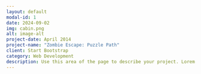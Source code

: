 ```yaml
---
layout: default
modal-id: 1
date: 2024-09-02
img: cabin.png
alt: image-alt
project-date: April 2014
project-name: "Zombie Escape: Puzzle Path"
client: Start Bootstrap
category: Web Development
description: Use this area of the page to describe your project. Lorem ipsum dolor sit amet, consectetur adipisicing elit. Mollitia neque assumenda ipsam nihil, molestias magnam, recusandae quos quis inventore quisquam velit asperiores, vitae? Reprehenderit soluta, eos quod consequuntur itaque. Nam.
---
```

